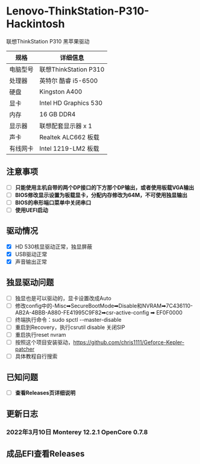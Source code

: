 # Lenovo-ThinkStation-P310-Hackintosh
联想ThinkStation P310 黑苹果驱动

| 规格     | 详细信息                                     |
| -------- | -------------------------------------------- |
| 电脑型号 | 联想ThinkStation P310                           |
| 处理器   | 英特尔 酷睿 i5-6500                         |
| 硬盘     | Kingston A400        |
| 显卡     | Intel HD Graphics 530 |  NVIDIA Quadro K420
| 内存     | 16 GB DDR4                                 |
| 显示器   | 联想配套显示器 x 1                    |
| 声卡     | Realtek ALC662 板载                              |
| 有线网卡 | Intel 1219-LM2 板载                             |


## 注意事项
- [ ] **只能使用主机自带的两个DP接口的下方那个DP输出，或者使用板载VGA输出**
- [ ] **BIOS修改显示设置为板载显卡，分配内存修改为64M，不可使用独显输出**
- [ ] **BIOS的串形端口菜单中关闭串口**
- [ ] **使用UEFI启动**

## 驱动情况
- [x] HD 530核显驱动正常，独显屏蔽
- [x] USB驱动正常
- [x] 声音输出正常

## 独显驱动问题
- [ ] 独显也是可以驱动的，显卡设置改成Auto
- [ ] 修改config中的-Misc➡SecureBootMode➡Disable和NVRAM➡7C436110-AB2A-4BBB-A880-FE41995C9F82➡csr-active-config ➡ EF0F0000
- [ ] 终端执行命令：sudo spctl --master-disable
- [ ] 重启到Recovery，执行csrutil disable 关闭SIP
- [ ] 重启执行reset nvram
- [ ] 按照这个项目安装驱动，https://github.com/chris1111/Geforce-Kepler-patcher
- [ ] 具体教程自行搜索

## 已知问题
- [ ] **查看Releases页详细说明**

## 更新日志

### 2022年3月10日 Monterey 12.2.1 OpenCore 0.7.8

## 成品EFI查看Releases
